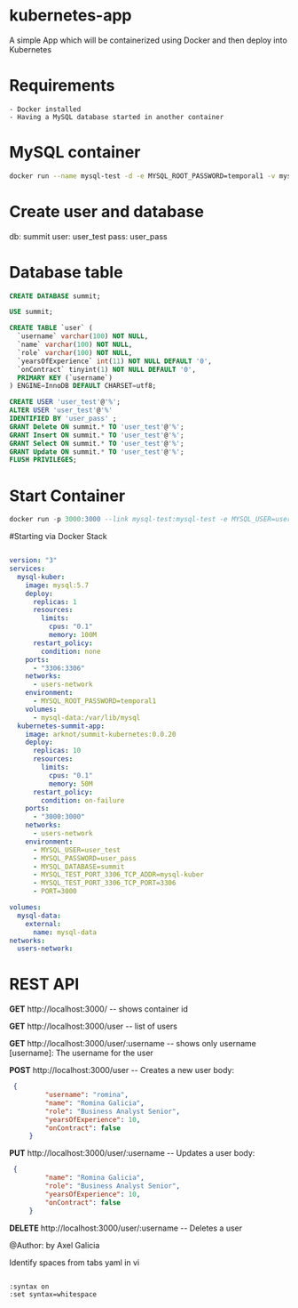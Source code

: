 # kubernetes-app
A simple App which will be containerized using Docker and then deploy into Kubernetes


# Requirements

    - Docker installed
    - Having a MySQL database started in another container

# MySQL container

``` sh
docker run --name mysql-test -d -e MYSQL_ROOT_PASSWORD=temporal1 -v mysql-data:/var/lib/mysql mysql:5.7
```
# Create user and database

db: summit
user: user_test
pass: user_pass

# Database table

``` sql
CREATE DATABASE summit;

USE summit;

CREATE TABLE `user` (
  `username` varchar(100) NOT NULL,
  `name` varchar(100) NOT NULL,
  `role` varchar(100) NOT NULL,
  `yearsOfExperience` int(11) NOT NULL DEFAULT '0',
  `onContract` tinyint(1) NOT NULL DEFAULT '0',
  PRIMARY KEY (`username`)
) ENGINE=InnoDB DEFAULT CHARSET=utf8;

CREATE USER 'user_test'@'%';
ALTER USER 'user_test'@'%'
IDENTIFIED BY 'user_pass' ;
GRANT Delete ON summit.* TO 'user_test'@'%';
GRANT Insert ON summit.* TO 'user_test'@'%';
GRANT Select ON summit.* TO 'user_test'@'%';
GRANT Update ON summit.* TO 'user_test'@'%';
FLUSH PRIVILEGES;

```


# Start Container

``` sql
docker run -p 3000:3000 --link mysql-test:mysql-test -e MYSQL_USER=user_test -e MYSQL_PASSWORD=user_pass -e MYSQL_DATABASE=summit arknot/summit-kubernetes:0.0.20
```

#Starting via Docker Stack

``` yml

version: "3"
services:
  mysql-kuber:
    image: mysql:5.7
    deploy:
      replicas: 1
      resources:
        limits:
          cpus: "0.1"
          memory: 100M
      restart_policy:
        condition: none
    ports:
      - "3306:3306"
    networks:
      - users-network
    environment:
      - MYSQL_ROOT_PASSWORD=temporal1
    volumes:
      - mysql-data:/var/lib/mysql
  kubernetes-summit-app:
    image: arknot/summit-kubernetes:0.0.20
    deploy:
      replicas: 10
      resources:
        limits:
          cpus: "0.1"
          memory: 50M
      restart_policy:
        condition: on-failure
    ports:
      - "3000:3000"
    networks:
      - users-network
    environment:
      - MYSQL_USER=user_test
      - MYSQL_PASSWORD=user_pass
      - MYSQL_DATABASE=summit
      - MYSQL_TEST_PORT_3306_TCP_ADDR=mysql-kuber
      - MYSQL_TEST_PORT_3306_TCP_PORT=3306
      - PORT=3000

volumes:
  mysql-data:
    external:
      name: mysql-data
networks:
  users-network:

  ```

# REST API

**GET** http://localhost:3000/  -- shows container id

**GET** http://localhost:3000/user  -- list of users

**GET** http://localhost:3000/user/:username  -- shows only username
    [username]: The username for the user

**POST** http://localhost:3000/user  -- Creates a new user
 body:
   ``` json
    {
            "username": "romina",
            "name": "Romina Galicia",
            "role": "Business Analyst Senior",
            "yearsOfExperience": 10,
            "onContract": false
        }
```

**PUT** http://localhost:3000/user/:username  -- Updates a user
 body:
   ``` json
    {
            "name": "Romina Galicia",
            "role": "Business Analyst Senior",
            "yearsOfExperience": 10,
            "onContract": false
        }
```

**DELETE** http://localhost:3000/user/:username  -- Deletes a user

@Author:  by Axel Galicia

Identify spaces from tabs yaml in vi

```sh

:syntax on
:set syntax=whitespace

```
